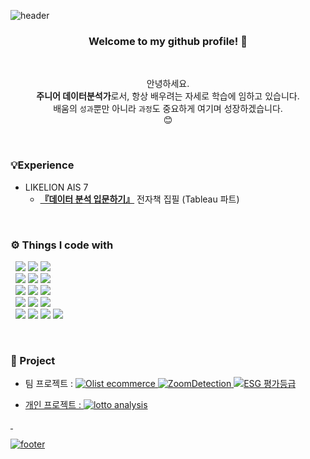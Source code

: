 ![header](https://capsule-render.vercel.app/api?type=slice&color=&text=better-%noh&fontSize=60&fontColor=FFFFFF&stroke=8572EE&rotate=8&fontAlign=80&fontAlignY=38)
<div align="center"> 
  
### Welcome to my github profile! 👋

<br>

안녕하세요.\
**주니어 데이터분석가**로서, 항상 배우려는 자세로 학습에 임하고 있습니다.\
배움의 `성과`뿐만 아니라 `과정`도 중요하게 여기며 성장하겠습니다.\
:blush:
</div>

<br>

### 💡Experience
- LIKELION AIS 7 
  - **[『데이터 분석 입문하기』](https://www.yes24.com/Product/Goods/119653445)** 전자책 집필 (Tableau 파트)

<br>

### ⚙️ Things I code with 
&nbsp; <img src="https://img.shields.io/badge/-Python-3776AB?style=flat&logo=Python&logoColor=white"> <img src="https://img.shields.io/badge/MySQL-4479A1?style=flat&logo=MySQL&logoColor=white"> <img src="https://img.shields.io/badge/Markdown-000000?style=flat&logo=Markdown&logoColor=white"> \
&nbsp; <img src="https://img.shields.io/badge/Pandas-150458?style=flat&logo=Pandas&logoColor=white"> <img src="https://img.shields.io/badge/NumPy-013243?style=flat&logo=NumPy&logoColor=white"> <img src="https://img.shields.io/badge/TensorFlow-FF6F00?style=flat&logo=TensorFlow&logoColor=white"> \
&nbsp; <img src="https://img.shields.io/badge/Selenium-43B02A?style=flat&logo=Selenium&logoColor=white"> <img src="https://img.shields.io/badge/Streamlit-FF4B4B?style=flat&logo=Streamlit&logoColor=white"> <img src="https://img.shields.io/badge/Tableau-E97627?style=flat&logo=Tableau&logoColor=white"> \
&nbsp; <img src="https://img.shields.io/badge/Visual Studio Code-007ACC?style=flat&logo=Visual Studio Code&logoColor=white"> <img src="https://img.shields.io/badge/Jupyter-F37626?style=flat&logo=Jupyter&logoColor=white"> <img src="https://img.shields.io/badge/Anaconda-44A833?style=flat&logo=Anaconda&logoColor=white"> \
&nbsp; <img src="https://img.shields.io/badge/Notion-000000?style=flat&logo=Notion&logoColor=white"> <img src="https://img.shields.io/badge/Discord-5865F2?style=flat&logo=Discord&logoColor=white"> <img src="https://img.shields.io/badge/Github-181717?style=flat&logo=Github&logoColor=white"> <img src="https://img.shields.io/badge/Slack-4A154B?style=flat&logo=Slack&logoColor=white"> 

<br>

### 💭 Project
<!-- alt는 이미지가 출력되지 않을 경우 표기되는 부가 설명같은 것 -->
- 팀 프로젝트 : <a href="https://github.com/better-noh/portfolio/tree/main/olist_ecommerce"><img alt="Olist ecommerce" title="Olist ecommerce 프로젝트" src="https://img.shields.io/badge/Olist%20ecommerce%20analysis-6567a5?style=flat&logo=Olist&logoColor=white" /> <a href="https://github.com/better-noh/portfolio/tree/main/Zoom_Detection"><img alt="ZoomDetection" title="ZoomDetection 프로젝트" src="https://img.shields.io/badge/Zoom%20Detection-6567a5?style=flat&logo=ESG&logoColor=white" /> <a href="https://github.com/better-noh/portfolio/tree/main/ESG_Rating_analysis"><img alt="ESG 평가등급" title="ESG 평가등급 프로젝트" src="https://img.shields.io/badge/ESG%20Rating%20analysis-6567a5?style=flat&logo=ESG&logoColor=white" /> 


- 개인 프로젝트 : <a href="https://github.com/better-noh/portfolio/tree/main/Where_is_My_lotto"><img alt="lotto analysis" title="lotto analysis 프로젝트" src="https://img.shields.io/badge/Lotto%20analysis-6567a5?style=flat&logo=lotto&logoColor=white" />

<!--
<a href="https://github.com/better-noh/ESG"><img alt="ESG 평가등급" title="ESG 평가등급 프로젝트" src="https://img.shields.io/badge/ESG%20project-6567a5?style=flat&logo=heroku&logoColor=white"/></a>
[🍏](https://github.com/better-noh/ESG?style=flat&logo=Notion&logoColor=white)
[![Typing SVG](https://readme-typing-svg.herokuapp.com/?color=f0f6fc&lines=Hello+World🐯🤖&font=Redressed&size=40)](https://git.io/typing-svg)
-->
&nbsp; 

![footer](https://capsule-render.vercel.app/api?type=slice&section=footer)

